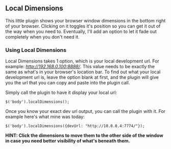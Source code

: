## Local Dimensions

This little plugin shows your browser window dimensions in the bottom right of your browser. Clicking on it toggles it's position so you can get it out of the way when you need to. Eventually, I'll add an option to let it fade out completely when you don't need it.

### Using Local Dimensions

Local Dimensions takes 1 option, which is your local development url. For example: *http://192.168.0.100:8888/*. This value needs to be exactly the same as what's in your browser's location bar. To find out what your local development url is, leave the option blank at first, and the plugin will give you the url that you can copy and paste into the plugin call.

Simply call the plugin to have it display your local url:

```
$('body').localDimensions();
```

Once you know your exact dev url output, you can call the plugin with it. For example here's what mine was today:

```
$('body').localDimensions({devUrl: "http://10.0.0.4:7774/"});
```


**HINT: Click the dimensions to move them to the other side of the window in case you need better visibility of what's beneath them.**